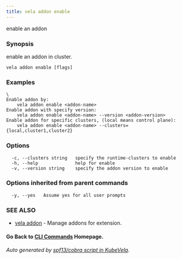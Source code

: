 ```yaml
---
title: vela addon enable
---
```


enable an addon

### Synopsis

enable an addon in cluster.

```
vela addon enable [flags]
```

### Examples

```
\
Enable addon by:
	vela addon enable <addon-name>
Enable addon with specify version:
    vela addon enable <addon-name> --version <addon-version>
Enable addon for specific clusters, (local means control plane):
	vela addon enable <addon-name> --clusters={local,cluster1,cluster2}

```

### Options

```
  -c, --clusters string   specify the runtime-clusters to enable
  -h, --help              help for enable
  -v, --version string    specify the addon version to enable
```

### Options inherited from parent commands

```
  -y, --yes   Assume yes for all user prompts
```

### SEE ALSO

* [vela addon](vela_addon)	 - Manage addons for extension.

#### Go Back to [CLI Commands](vela) Homepage.


###### Auto generated by [spf13/cobra script in KubeVela](https://github.com/kubevela/kubevela/tree/master/hack/docgen).
